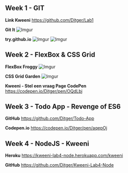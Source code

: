 ## Week 1 - GIT ##

**Link Kweeni** 
https://github.com/Ditger/Lab1

**Git It**
![Imgur](https://i.imgur.com/L1iOg3d.png)

**try.github.io**
![Imgur](https://i.imgur.com/RzrprC1.jpg)
![Imgur](https://i.imgur.com/XEYPbYk.jpg)

## Week 2 - FlexBox & CSS Grid ##

**FlexBox Froggy**
![Imgur](https://i.imgur.com/Gkkp78f.jpg)

**CSS Grid Garden**
![Imgur](https://i.imgur.com/YacG16z.jpg)

**Kweeni - Stel een vraag Page CodePen**
https://codepen.io/Ditger/pen/OQdLbj

## Week 3 - Todo App - Revenge of ES6 ##
**GitHub**
https://github.com/Ditger/Todo-App

**Codepen.io**
https://codepen.io/Ditger/pen/aqepOj

## Week 4 - NodeJS - Kweeni ##
**Heroku**
https://kweeni-lab4-node.herokuapp.com/kweeni

**GitHub**
https://github.com/Ditger/Kweeni-Lab4-Node

